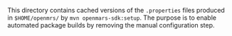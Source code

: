 This directory contains cached versions of the `.properties` files produced in
`$HOME/openmrs/` by `mvn openmars-sdk:setup`. The purpose is to enable
automated package builds by removing the manual configuration step.
